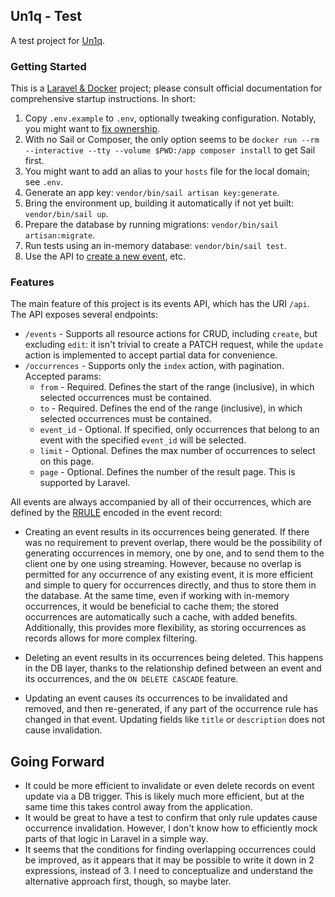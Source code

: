 ## Un1q - Test
A test project for [Un1q][].

### Getting Started
This is a [Laravel & Docker][] project; please consult official documentation for comprehensive startup instructions.
In short:

1. Copy `.env.example` to `.env`, optionally tweaking configuration.
   Notably, you might want to [fix ownership](https://stackoverflow.com/a/68244277/565229).
2. With no Sail or Composer, the only option seems to be
   `docker run --rm --interactive --tty --volume $PWD:/app composer install` to get Sail first.
3. You might want to add an alias to your `hosts` file for the local domain; see `.env`.
4. Generate an app key: `vendor/bin/sail artisan key:generate`.
5. Bring the environment up, building it automatically if not yet built: `vendor/bin/sail up`.
6. Prepare the database by running migrations: `vendor/bin/sail artisan:migrate`.
7. Run tests using an in-memory database: `vendor/bin/sail test`.
8. Use the API to [create a new event](http://un1q.myhost/api/events/create), etc.

### Features
The main feature of this project is its events API, which has the URI `/api`.
The API exposes several endpoints:

- `/events` - Supports all resource actions for CRUD, including `create`, but excluding `edit`:
  it isn't trivial to create a PATCH request, while the `update` action is implemented to accept
  partial data for convenience.
- `/occurrences` - Supports only the `index` action, with pagination. Accepted params:
    * `from` - Required. Defines the start of the range (inclusive), in which selected occurrences must be contained.
    * `to` - Required. Defines the end of the range (inclusive), in which selected occurrences must be contained.
    * `event_id` - Optional. If specified, only occurrences that belong to an event with the specified
      `event_id` will be selected.
    * `limit` - Optional. Defines the max number of occurrences to select on this page.
    * `page` - Optional. Defines the number of the result page. This is supported by Laravel.

All events are always accompanied by all of their occurrences, which are defined by the [RRULE][]
encoded in the event record:

- Creating an event results in its occurrences being generated. If there was no requirement to prevent
  overlap, there would be the possibility of generating occurrences in memory, one by one,
  and to send them to the client one by one using streaming. However, because no overlap is
  permitted for any occurrence of any existing event, it is more efficient and simple to query
  for occurrences directly, and thus to store them in the database. At the same time, even if working
  with in-memory occurrences, it would be beneficial to cache them; the stored occurrences are
  automatically such a cache, with added benefits. Additionally, this provides more flexibility, as
  storing occurrences as records allows for more complex filtering.

- Deleting an event results in its occurrences being deleted. This happens in the DB layer, thanks
  to the relationship defined between an event and its occurrences, and the `ON DELETE CASCADE` feature.

- Updating an event causes its occurrences to be invalidated and removed, and then re-generated, if any part of the
  occurrence rule has changed in that event. Updating fields like `title` or `description` does not cause invalidation.

## Going Forward
- It could be more efficient to invalidate or even delete records on event update via a DB trigger.
  This is likely much more efficient, but at the same time this takes control away from the application.
- It would be great to have a test to confirm that only rule updates cause occurrence invalidation.
  However, I don't know how to efficiently mock parts of that logic in Laravel in a simple way.
- It seems that the conditions for finding overlapping occurrences could be improved, as it appears that
  it may be possible to write it down in 2 expressions, instead of 3. I need to conceptualize and understand
  the alternative approach first, though, so maybe later.


[Un1q]: http://un1q.com/
[RRULE]: https://icalendar.org/iCalendar-RFC-5545/3-8-5-3-recurrence-rule.html
[Laravel & Docker]: https://laravel.com/docs/10.x/installation#laravel-and-docker

